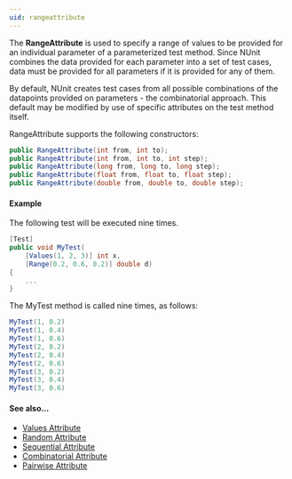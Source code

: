 ```yaml
---
uid: rangeattribute
---
```


The **RangeAttribute** is used to specify a range of values to be provided
for an individual parameter of a parameterized test method. Since
NUnit combines the data provided for each parameter into a set of
test cases, data must be provided for all parameters if it is
provided for any of them.

By default, NUnit creates test cases from all possible combinations
of the datapoints provided on parameters - the combinatorial approach.
This default may be modified by use of specific attributes on the
test method itself.

RangeAttribute supports the following constructors:

```csharp
public RangeAttribute(int from, int to);
public RangeAttribute(int from, int to, int step);
public RangeAttribute(long from, long to, long step);
public RangeAttribute(float from, float to, float step);
public RangeAttribute(double from, double to, double step);
```

#### Example

The following test will be executed nine times.

```csharp
[Test]
public void MyTest(
    [Values(1, 2, 3)] int x,
    [Range(0.2, 0.6, 0.2)] double d)
{
    ...
}
```

The MyTest method is called nine times, as follows:

```csharp
MyTest(1, 0.2)
MyTest(1, 0.4)
MyTest(1, 0.6)
MyTest(2, 0.2)
MyTest(2, 0.4)
MyTest(2, 0.6)
MyTest(3, 0.2)
MyTest(3, 0.4)
MyTest(3, 0.6)
```

#### See also...
 * [Values Attribute](Values.md)
 * [Random Attribute](Random.md)
 * [Sequential Attribute](Sequential.md)
 * [Combinatorial Attribute](Combinatorial.md)
 * [Pairwise Attribute](Pairwise.md)
